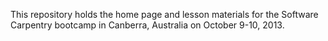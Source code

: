 This repository holds the home page and lesson materials
for the Software Carpentry bootcamp in Canberra, Australia
on October 9-10, 2013.
